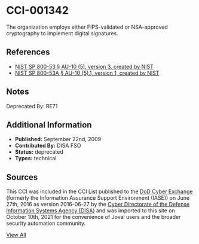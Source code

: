 # CCI-001342

The organization employs either FIPS-validated or NSA-approved cryptography to implement digital signatures.

## References ##

* [NIST SP 800-53 § AU-10 (5), version 3, created by NIST](http://csrc.nist.gov/publications/PubsSPs.html)
* [NIST SP 800-53A § AU-10 (5).1, version 1, created by NIST](http://csrc.nist.gov/publications/PubsSPs.html)

## Notes ##

Deprecated By: RE71

## Additional Information ##

* **Published:** September 22nd, 2009
* **Contributed By:** DISA FSO
* **Status:** deprecated
* **Types:** technical

## Sources ##

This CCI was included in the CCI List published to the [DoD Cyber Exchange](https://public.cyber.mil/stigs/cci/)
(formerly the Information Assurance Support Environment (IASE)) on June 27th, 2016 as version
2016-06-27 by the [Cyber Directorate of the Defense Information Systems Agency (DISA)](https://public.cyber.mil/about-cyber/)
and was imported to this site on October 10th, 2021 for the convenience of Joval users and the broader
security automation community.

[View All](../README.md)
